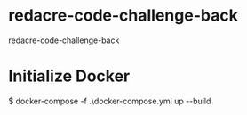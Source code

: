 # redacre-code-challenge-back
redacre-code-challenge-back


# Initialize Docker
$ docker-compose -f .\docker-compose.yml up --build
